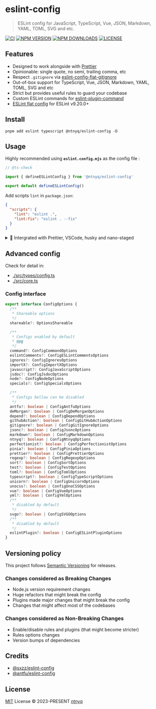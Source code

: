 # eslint-config

> ESLint config for JavaScript, TypeScript, Vue, JSON, Markdown, YAML, TOML, SVG and etc.

[![CI](https://github.com/ntnyq/eslint-config/workflows/CI/badge.svg)](https://github.com/ntnyq/eslint-config/actions)
[![NPM VERSION](https://img.shields.io/npm/v/@ntnyq/eslint-config/latest.svg)](https://www.npmjs.com/package/@ntnyq/eslint-config/v/latest)
[![NPM DOWNLOADS](https://img.shields.io/npm/dy/@ntnyq/eslint-config)](https://www.npmjs.com/package/@ntnyq/eslint-config)
[![LICENSE](https://img.shields.io/github/license/ntnyq/eslint-config.svg)](https://github.com/ntnyq/eslint-config/blob/main/LICENSE)

## Features

- Designed to work alongside with [Prettier](https://prettier.io)
- Opinionable: single quote, no semi, trailing comma, etc
- Respect `.gitignore` via [eslint-config-flat-gitignore](https://github.com/antfu/eslint-config-flat-gitignore)
- Out-of-box support for TypeScript, Vue, JSON, Markdown, YAML, TOML, SVG and etc
- Strict but provides useful rules to guard your codebase
- Custom ESLint commands for [eslint-plugin-command](https://github.com/antfu/eslint-plugin-command)
- [ESLint flat config](https://eslint.org/docs/latest/use/configure/configuration-files) for ESLint v9.20.0+

## Install

```shell
pnpm add eslint typescript @ntnyq/eslint-config -D
```

## Usage

Highly recommended using **`eslint.config.mjs`** as the config file :

```js
// @ts-check

import { defineESLintConfig } from '@ntnyq/eslint-config'

export default defineESLintConfig()
```

Add scripts `lint` in `package.json`:

```json
{
  "scripts": {
    "lint": "eslint .",
    "lint:fix": "eslint . --fix"
  }
}
```

<details>
<summary>💼 Intergrated with Prettier, VSCode, husky and nano-staged</summary>

<br>

## Prettier config

Install `prettier` and setup your prettier config:

```shell
pnpm add prettier @ntnyq/prettier-config -D
```

```js
// prettier.config.mjs
// @ts-check

import { config, defineConfig } from '@ntnyq/prettier-config'

export default defineConfig({
  ...config,

  // overrides if needed
  overrides: [
    {
      files: ['**/*.html'],
      options: {
        singleAttributePerLine: false,
      },
    },
    {
      files: ['**/*.{css,scss,less}'],
      options: {
        singleQuote: false,
      },
    },
  ],
})
```

## VSCode Config

```json
{
  "eslint.enable": true,
  "prettier.enable": true,
  "editor.formatOnSave": true,
  "prettier.configPath": "./prettier.config.mjs",
  "editor.defaultFormatter": "esbenp.prettier-vscode",
  "editor.codeActionsOnSave": {
    "source.fixAll.eslint": "explicit",
    "source.organizeImports": "never",
    "source.sortImports": "never"
  },
  "eslint.validate": [
    "vue",
    "yaml",
    "toml",
    "json",
    "jsonc",
    "json5",
    "markdown",
    "javascript",
    "typescript",
    "javascriptreact",
    "typescriptreact"
  ]
}
```

## Lint changed files only

### 1. Add dependencies

```bash
pnpm add husky nano-staged -D
```

### 2. Config `package.json`

```json
{
  "scripts": {
    "prepare": "husky"
  },
  "nano-staged": {
    "*.{js,ts,cjs,mjs,jsx,tsx,vue,md,svg,json,toml,yml,yaml}": "eslint --fix",
    "*.{css,scss,html}": "prettier -uw"
  }
}
```

### 3. Add a Git hook

```bash
echo "nano-staged" > .husky/pre-commit
```

</details>

## Advanced config

Check for detail in:

- [./src/types/config.ts](https://github.com/ntnyq/eslint-config/blob/main/src/types/config.ts)
- [./src/core.ts](https://github.com/ntnyq/eslint-config/blob/main/src/core.ts)

### Config interface

```ts
export interface ConfigOptions {
  /**
   * Shareable options
   */
  shareable?: OptionsShareable

  /**
   * Configs enabled by default
   * @pg
   */
  command?: ConfigCommandOptions
  eslintComments?: ConfigESLintCommentsOptions
  ignores?: ConfigIgnoresOptions
  importX?: ConfigImportXOptions
  javascript?: ConfigJavaScriptOptions
  jsdoc?: ConfigJsdocOptions
  node?: ConfigNodeOptions
  specials?: ConfigSpecialsOptions

  /**
   * Configs bellow can be disabled
   */
  antfu?: boolean | ConfigAntfuOptions
  deMorgan?: boolean | ConfigDeMorganOptions
  depend?: boolean | ConfigDependOptions
  githubAction?: boolean | ConfigGitHubActionOptions
  gitignore?: boolean | ConfigGitIgnoreOptions
  jsonc?: boolean | ConfigJsoncOptions
  markdown?: boolean | ConfigMarkdownOptions
  ntnyq?: boolean | ConfigNtnyqOptions
  perfectionist?: boolean | ConfigPerfectionistOptions
  pinia?: boolean | ConfigPiniaOptions
  prettier?: boolean | ConfigPrettierOptions
  regexp?: boolean | ConfigRegexpOptions
  sort?: boolean | ConfigSortOptions
  test?: boolean | ConfigTestOptions
  toml?: boolean | ConfigTomlOptions
  typescript?: boolean | ConfigTypeScriptOptions
  unicorn?: boolean | ConfigUnicornOptions
  unocss?: boolean | ConfigUnoCSSOptions
  vue?: boolean | ConfigVueOptions
  yml?: boolean | ConfigYmlOptions
  /**
   * disabled by default
   */
  svgo?: boolean | ConfigSVGOOptions
  /**
   * disabled by default
   */
  eslintPlugin?: boolean | ConfigESLintPluginOptions
}
```

## Versioning policy

This project follows [Semantic Versioning](https://semver.org/) for releases.

### Changes considered as Breaking Changes

- Node.js version requirement changes
- Huge refactors that might break the config
- Plugins made major changes that might break the config
- Changes that might affect most of the codebases

### Changes considered as Non-Breaking Changes

- Enable/disable rules and plugins (that might become stricter)
- Rules options changes
- Version bumps of dependencies

## Credits

- [@sxzz/eslint-config](https://github.com/sxzz/eslint-config)
- [@antfu/eslint-config](https://github.com/antfu/eslint-config)

## License

[MIT](./LICENSE) License © 2023-PRESENT [ntnyq](https://github.com/ntnyq)

